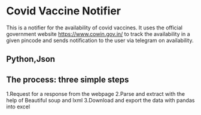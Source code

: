 # Covid Vaccine Notifier
This is a notifier for the availability of covid vaccines. It uses the official government website https://www.cowin.gov.in/ to track the availability in a given pincode and sends notification to the user via telegram on availability.

## Python,Json
## The process: three simple steps
1.Request for a response from the webpage
2.Parse and extract with the help of Beautiful soup and lxml
3.Download and export the data with pandas into excel

